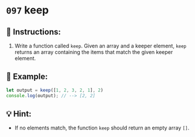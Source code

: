 # `097` keep

## 📝 Instructions:

1. Write a function called `keep`. Given an array and a keeper element, `keep` returns an array containing the items that match the given keeper element.

## 📎 Example:

```js
let output = keep([1, 2, 3, 2, 1], 2)
console.log(output); // --> [2, 2]
```

## 💡 Hint:

- If no elements match, the function `keep` should return an empty array `[]`.
